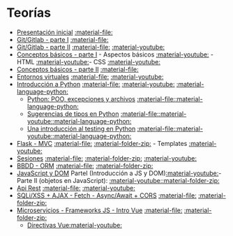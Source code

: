 # Teorías

* [Presentación inicial](clase0) [:material-file:](clase0.pdf)
* [Git/Gitlab - parte I](clase1_1) [:material-file:](clase1_1.pdf)
* [Git/Gitlab - parte II](clase1_2) [:material-file:](clase1_2.pdf) [:material-youtube:](https://youtu.be/w931Lo6ab84)
* [Conceptos básicos - parte I](clase2_1) - Aspectos básicos [:material-youtube:](https://youtu.be/kZiTbrFHEwI) - HTML [:material-youtube:](https://youtu.be/EUm-HjlsUqk)- CSS [:material-youtube:](https://youtu.be/tb4VVTJym6s)
* [Conceptos básicos - parte II](clase2_2) [:material-file:](clase2_2.pdf) 
* [Entornos virtuales](clase3_2) [:material-file:](clase3_2.pdf) [:material-youtube:](https://youtu.be/uBgh_8esLIw) 
* [Introducción a Python](clase3_1) [:material-file:](clase3_1.pdf) [:material-youtube:](https://youtu.be/T_V0ncHIqWU) [:material-language-python:](clase3_1/clase3_1.ipynb)
 	* [Python: POO, excepciones y archivos](clase3_3) [:material-file:](clase3_3.pdf)[:material-language-python:](clase3_3/clase3_3.ipynb)
	* [Sugerencias de tipos en Python](clase3_4) [:material-file:](clase3_4.pdf)[:material-youtube:](https://youtu.be/vQXYmX-DQEo)[:material-language-python:](clase3_4/clase3_4_type_hints.ipynb)
	* [Una introducción al testing en Python](clase3_5) [:material-file:](clase3_5.pdf)[:material-youtube:](https://archivos.linti.unlp.edu.ar/index.php/s/rq8p4XvzsCIsAd8)[:material-language-python:](clase3_5/clase3_5_testing.ipynb)
* [Flask - MVC](clase4_1) [:material-file:](clase4_1.pdf) [:material-folder-zip:](clase4_1.zip) - Templates [:material-youtube:](https://youtu.be/TQ0kfhWsWz8)
* [Sesiones](clase5) [:material-file:](clase5.pdf) [:material-folder-zip:](clase5.zip) [:material-youtube:](https://youtu.be/JkErOGTn9yY)
* [BBDD - ORM](clase6_1) [:material-file:](clase6_1.pdf) [:material-folder-zip:](clase6_1.zip)
* [JavaScript y DOM](clase6_2) ParteI (Introducción a JS y DOM)[:material-youtube:](https://youtu.be/c72-gbvxY-Q)- Parte II (objetos en  JavaScript): [:material-youtube:](https://youtu.be/qd8hhh7O8eQ)[:material-folder-zip:](clase6_2.zip)
* [Api Rest](clase7) [:material-file:](clase7.pdf) [:material-youtube:](https://youtu.be/-OhF8ALeFvk)
* [SQLi/XSS + AJAX - Fetch - Async/Await + CORS](clase8) [:material-file:](clase8.pdf) [:material-folder-zip:](clase8.zip)
* [Microservicios - Frameworks JS - Intro Vue](clase9) [:material-file:](clase9.pdf) [:material-folder-zip:](clase9.zip)
	* [Directivas Vue](clase9/#/5)[:material-youtube:](https://youtu.be/YUnBBnn2u9k)